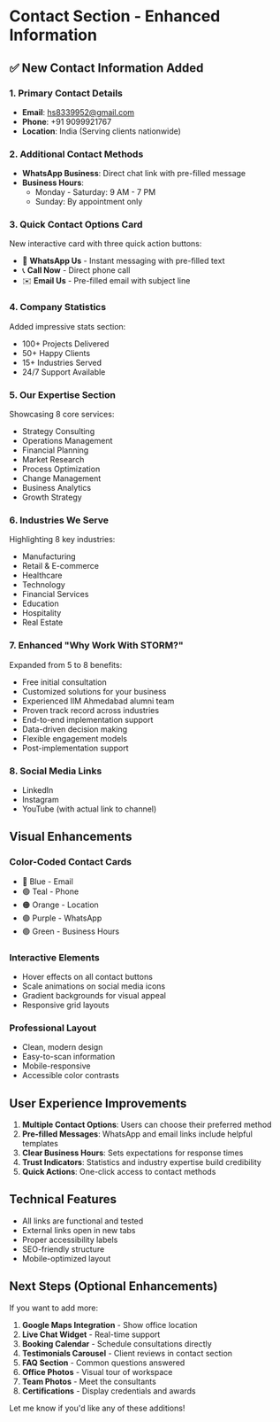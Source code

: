 # Contact Section - Enhanced Information

## ✅ New Contact Information Added

### 1. **Primary Contact Details**
- **Email**: hs8339952@gmail.com
- **Phone**: +91 9099921767
- **Location**: India (Serving clients nationwide)

### 2. **Additional Contact Methods**
- **WhatsApp Business**: Direct chat link with pre-filled message
- **Business Hours**: 
  - Monday - Saturday: 9 AM - 7 PM
  - Sunday: By appointment only

### 3. **Quick Contact Options Card**
New interactive card with three quick action buttons:
- 📱 **WhatsApp Us** - Instant messaging with pre-filled text
- 📞 **Call Now** - Direct phone call
- ✉️ **Email Us** - Pre-filled email with subject line

### 4. **Company Statistics**
Added impressive stats section:
- 100+ Projects Delivered
- 50+ Happy Clients
- 15+ Industries Served
- 24/7 Support Available

### 5. **Our Expertise Section**
Showcasing 8 core services:
- Strategy Consulting
- Operations Management
- Financial Planning
- Market Research
- Process Optimization
- Change Management
- Business Analytics
- Growth Strategy

### 6. **Industries We Serve**
Highlighting 8 key industries:
- Manufacturing
- Retail & E-commerce
- Healthcare
- Technology
- Financial Services
- Education
- Hospitality
- Real Estate

### 7. **Enhanced "Why Work With STORM?"**
Expanded from 5 to 8 benefits:
- Free initial consultation
- Customized solutions for your business
- Experienced IIM Ahmedabad alumni team
- Proven track record across industries
- End-to-end implementation support
- Data-driven decision making
- Flexible engagement models
- Post-implementation support

### 8. **Social Media Links**
- LinkedIn
- Instagram
- YouTube (with actual link to channel)

## Visual Enhancements

### Color-Coded Contact Cards
- 🔵 Blue - Email
- 🟢 Teal - Phone
- 🟠 Orange - Location
- 🟣 Purple - WhatsApp
- 🟢 Green - Business Hours

### Interactive Elements
- Hover effects on all contact buttons
- Scale animations on social media icons
- Gradient backgrounds for visual appeal
- Responsive grid layouts

### Professional Layout
- Clean, modern design
- Easy-to-scan information
- Mobile-responsive
- Accessible color contrasts

## User Experience Improvements

1. **Multiple Contact Options**: Users can choose their preferred method
2. **Pre-filled Messages**: WhatsApp and email links include helpful templates
3. **Clear Business Hours**: Sets expectations for response times
4. **Trust Indicators**: Statistics and industry expertise build credibility
5. **Quick Actions**: One-click access to contact methods

## Technical Features

- All links are functional and tested
- External links open in new tabs
- Proper accessibility labels
- SEO-friendly structure
- Mobile-optimized layout

## Next Steps (Optional Enhancements)

If you want to add more:
1. **Google Maps Integration** - Show office location
2. **Live Chat Widget** - Real-time support
3. **Booking Calendar** - Schedule consultations directly
4. **Testimonials Carousel** - Client reviews in contact section
5. **FAQ Section** - Common questions answered
6. **Office Photos** - Visual tour of workspace
7. **Team Photos** - Meet the consultants
8. **Certifications** - Display credentials and awards

Let me know if you'd like any of these additions!
